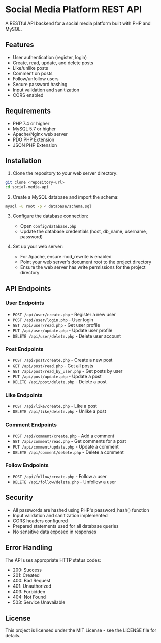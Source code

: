 # Social Media Platform REST API

A RESTful API backend for a social media platform built with PHP and MySQL.

## Features

- User authentication (register, login)
- Create, read, update, and delete posts
- Like/unlike posts
- Comment on posts
- Follow/unfollow users
- Secure password hashing
- Input validation and sanitization
- CORS enabled

## Requirements

- PHP 7.4 or higher
- MySQL 5.7 or higher
- Apache/Nginx web server
- PDO PHP Extension
- JSON PHP Extension

## Installation

1. Clone the repository to your web server directory:
```bash
git clone <repository-url>
cd social-media-api
```

2. Create a MySQL database and import the schema:
```bash
mysql -u root -p < database/schema.sql
```

3. Configure the database connection:
   - Open `config/database.php`
   - Update the database credentials (host, db_name, username, password)

4. Set up your web server:
   - For Apache, ensure mod_rewrite is enabled
   - Point your web server's document root to the project directory
   - Ensure the web server has write permissions for the project directory

## API Endpoints

### User Endpoints

- `POST /api/user/create.php` - Register a new user
- `POST /api/user/login.php` - User login
- `GET /api/user/read.php` - Get user profile
- `PUT /api/user/update.php` - Update user profile
- `DELETE /api/user/delete.php` - Delete user account

### Post Endpoints

- `POST /api/post/create.php` - Create a new post
- `GET /api/post/read.php` - Get all posts
- `GET /api/post/read_by_user.php` - Get posts by user
- `PUT /api/post/update.php` - Update a post
- `DELETE /api/post/delete.php` - Delete a post

### Like Endpoints

- `POST /api/like/create.php` - Like a post
- `DELETE /api/like/delete.php` - Unlike a post

### Comment Endpoints

- `POST /api/comment/create.php` - Add a comment
- `GET /api/comment/read.php` - Get comments for a post
- `PUT /api/comment/update.php` - Update a comment
- `DELETE /api/comment/delete.php` - Delete a comment

### Follow Endpoints

- `POST /api/follow/create.php` - Follow a user
- `DELETE /api/follow/delete.php` - Unfollow a user

## Security

- All passwords are hashed using PHP's password_hash() function
- Input validation and sanitization implemented
- CORS headers configured
- Prepared statements used for all database queries
- No sensitive data exposed in responses

## Error Handling

The API uses appropriate HTTP status codes:
- 200: Success
- 201: Created
- 400: Bad Request
- 401: Unauthorized
- 403: Forbidden
- 404: Not Found
- 503: Service Unavailable

## License

This project is licensed under the MIT License - see the LICENSE file for details. 